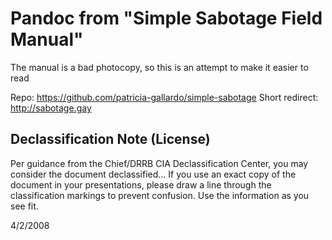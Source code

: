 # Pandoc from "Simple Sabotage Field Manual"

The manual is a bad photocopy, so this is an attempt to make it easier to read

Repo: https://github.com/patricia-gallardo/simple-sabotage
Short redirect: http://sabotage.gay

## Declassification Note (License)

Per guidance from the Chief/DRRB CIA Declassification Center, you may consider the document declassified... If you use
an exact copy of the document in your presentations, please draw a line through the classification markings to prevent
confusion. Use the information as you see fit.

4/2/2008
